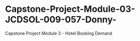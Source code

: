 # Capstone-Project-Module-03-JCDSOL-009-057-Donny-
Capstone Project Module 3 - Hotel Booking Demand
